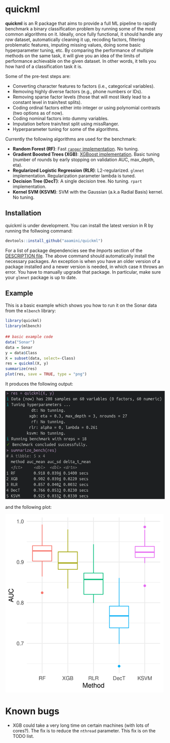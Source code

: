 
<!-- README.md is generated from README.Rmd. Please edit that file -->

# quickml

<!-- badges: start -->
<!-- badges: end -->

**quickml** is an R package that aims to provide a full ML pipeline to
rapidly benchmark a binary classification problem by running some of the
most common algorithms on it. Ideally, once fully functional, it should
handle any *raw* dataset, automatically cleaning it up, recoding
factors, filtering problematic features, imputing missing values, doing
some basic hyperparameter tuning, etc. By comparing the performance of multiple methods on the same task,
it will give you an idea of the limits of performance achievable on the
given dataset. In other words, it tells you how hard of a classification
task it is.

Some of the pre-test steps are:

-   Converting character features to factors (i.e., categorical
    variables).
-   Removing highly diverse factors (e.g., phone numbers or IDs).
-   Removing sparse factor levels (those that will most likely lead to a constant level in train/test splits).
-   Coding ordinal factors either into integer or using polynomial contrasts (two options as of now).
-   Coding nominal factors into dummy variables.
-   Imputation before train/test split using missRanger.
-   Hyperparameter tuning for some of the algorithms.

Currently the following algorithms are used for the benchmark:

-   **Random Forest (RF)**: Fast [`ranger` implementation](https://github.com/imbs-hl/ranger). No tuning.
-   **Gradient Boosted Trees (XGB)**: [XGBoost implementation](https://github.com/dmlc/xgboost). Basic tuning (number of rounds by early stopping on validation AUC, max_depth, eta).
-   **Regularized Logistic Regression (RLR)**: L2-regularized. `glmnet` implementation.
    <!--- with alpha parameter decided between 0 or 1 (L2 vs. L1regularization, respectively) during hyperparameter tuning.--->
    Regularization parameter lambda is tuned.
-   **Decision Tree (DecT)**: A single decision tree. No tuning. `rpart` implementation. 
-   **Kernel SVM (KSVM)**: SVM with the Gaussian (a.k.a Radial Basis) kernel. No tuning.

## Installation

quickml is under development. You can install the latest version in R by running the follwoing command:

``` r
devtools::install_github("aaamini/quickml")
```
For a list of package dependencies see the *Imports* section of the [DESCRIPTION file](https://github.com/aaamini/quickml/blob/main/DESCRIPTION). The above command should automatically install the necessary packages. An exception is when you have an older version of a package installed and a newer version is needed, in which case `R` throws an error. You have to manually upgrade that package. In particular, make sure your `glmnet` package is up to date.

## Example

This is a basic example which shows you how to run it on the Sonar data from the `mlbench` library:

``` r
library(quickml)
library(mlbench)

## basic example code
data("Sonar")
data = Sonar
y = data$Class
X = subset(data, select=-Class)
res = quickml(X, y)
summarize(res)
plot(res, save = TRUE, type = "png")
```

It produces the following output:

<img src="man/figures/quickml_output.png" alt="drawing" width="550"/>

and the following plot:

<img src="man/figures/auc_boxplot.png" alt="drawing" width="500"/>

# Known bugs
- XGB could take a very long time on certain machines (with lots of cores?). The fix is to reduce the `nthread` parameter. This fix is on the TODO list.




